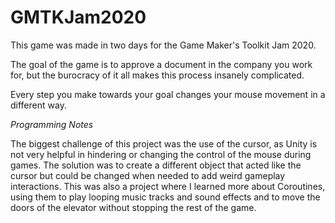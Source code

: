 # GMTKJam2020
This game was made in two days for the Game Maker's Toolkit Jam 2020.

The goal of the game is to approve a document in the company you work for, but the burocracy of it all makes this process insanely complicated.

Every step you make towards your goal changes your mouse movement in a different way.

*Programming Notes*

The biggest challenge of this project was the use of the cursor, as Unity is not very helpful in hindering or changing the control of the mouse during games.
The solution was to create a different object that acted like the cursor but could be changed when needed to add weird gameplay interactions.
This was also a project where I learned more about Coroutines, using them to play looping music tracks and sound effects and to move the doors of the elevator without stopping the rest of the game.
